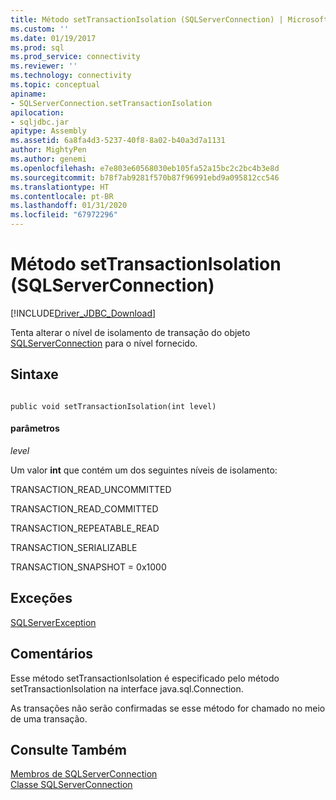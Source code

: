 ```yaml
---
title: Método setTransactionIsolation (SQLServerConnection) | Microsoft Docs
ms.custom: ''
ms.date: 01/19/2017
ms.prod: sql
ms.prod_service: connectivity
ms.reviewer: ''
ms.technology: connectivity
ms.topic: conceptual
apiname:
- SQLServerConnection.setTransactionIsolation
apilocation:
- sqljdbc.jar
apitype: Assembly
ms.assetid: 6a8fa4d3-5237-40f8-8a02-b40a3d7a1131
author: MightyPen
ms.author: genemi
ms.openlocfilehash: e7e803e60568030eb105fa52a15bc2c2bc4b3e8d
ms.sourcegitcommit: b78f7ab9281f570b87f96991ebd9a095812cc546
ms.translationtype: HT
ms.contentlocale: pt-BR
ms.lasthandoff: 01/31/2020
ms.locfileid: "67972296"
---
```

# <a name="settransactionisolation-method-sqlserverconnection"></a>Método setTransactionIsolation (SQLServerConnection)
[!INCLUDE[Driver_JDBC_Download](../../../includes/driver_jdbc_download.md)]

  Tenta alterar o nível de isolamento de transação do objeto [SQLServerConnection](../../../connect/jdbc/reference/sqlserverconnection-class.md) para o nível fornecido.  
  
## <a name="syntax"></a>Sintaxe  
  
```  
  
public void setTransactionIsolation(int level)  
```  
  
#### <a name="parameters"></a>parâmetros  
 *level*  
  
 Um valor **int** que contém um dos seguintes níveis de isolamento:  
  
 TRANSACTION_READ_UNCOMMITTED  
  
 TRANSACTION_READ_COMMITTED  
  
 TRANSACTION_REPEATABLE_READ  
  
 TRANSACTION_SERIALIZABLE  
  
 TRANSACTION_SNAPSHOT = 0x1000  
  
## <a name="exceptions"></a>Exceções  
 [SQLServerException](../../../connect/jdbc/reference/sqlserverexception-class.md)  
  
## <a name="remarks"></a>Comentários  
 Esse método setTransactionIsolation é especificado pelo método setTransactionIsolation na interface java.sql.Connection.  
  
 As transações não serão confirmadas se esse método for chamado no meio de uma transação.  
  
## <a name="see-also"></a>Consulte Também  
 [Membros de SQLServerConnection](../../../connect/jdbc/reference/sqlserverconnection-members.md)   
 [Classe SQLServerConnection](../../../connect/jdbc/reference/sqlserverconnection-class.md)  
  
  
